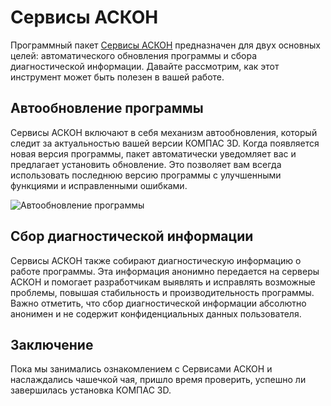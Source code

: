 # Сервисы АСКОН

Программный пакет [Сервисы АСКОН](https://update.ascon.ru/) предназначен для двух основных целей: автоматического обновления программы и сбора диагностической информации. Давайте рассмотрим, как этот инструмент может быть полезен в вашей работе.

## Автообновление программы

Сервисы АСКОН включают в себя механизм автообновления, который следит за актуальностью вашей версии КОМПАС 3D. Когда появляется новая версия программы, пакет автоматически уведомляет вас и предлагает установить обновление. Это позволяет вам всегда использовать последнюю версию программы с улучшенными функциями и исправленными ошибками.

![Автообновление программы](https://github.com/NotACat1/COMPASS-3D-courses/assets/113008873/c8287808-7d94-48e9-b311-f217e70bf5bd)

## Сбор диагностической информации

Сервисы АСКОН также собирают диагностическую информацию о работе программы. Эта информация анонимно передается на серверы АСКОН и помогает разработчикам выявлять и исправлять возможные проблемы, повышая стабильность и производительность программы. Важно отметить, что сбор диагностической информации абсолютно анонимен и не содержит конфиденциальных данных пользователя.

## Заключение

Пока мы занимались ознакомлением с Сервисами АСКОН и наслаждались чашечкой чая, пришло время проверить, успешно ли завершилась установка КОМПАС 3D.
